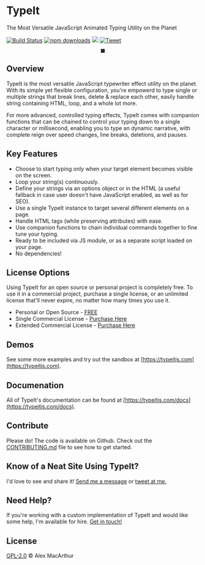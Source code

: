 # TypeIt
The Most Versatile JavaScript Animated Typing Utility on the Planet

[![Build Status](https://travis-ci.org/alexmacarthur/typeit.svg?branch=master)](https://travis-ci.org/alexmacarthur/typeit)
[![npm downloads](https://img.shields.io/npm/dm/typeit.svg?style=flat-square)](http://npm-stat.com/charts.html?package=typeit)
[![](https://data.jsdelivr.com/v1/package/npm/typeit/badge)](https://www.jsdelivr.com/package/npm/typeit)
[![Tweet](https://img.shields.io/twitter/url/http/shields.io.svg?style=social)](https://twitter.com/intent/tweet?url=https%3A%2F%2Fgithub.com%2Falexmacarthur%2Ftypeit&via=amacarthur&text=Check%20out%20TypeIt%2C%20the%20most%20versatile%20JavaScript%20animated%20typing%20utility%20on%20the%20planet.&hashtags=js%2Cwebdev%2Coss)

<p align="center">
    <img src="demo.gif" alt="" style="border: 5px solid #24292e;">
</p>

## Overview
TypeIt is the most versatile JavaScript typewriter effect utility on the planet. With its simple yet flexible configuration, you're empowerd to type single or multiple strings that break lines, delete & replace each other, easily handle string containing HTML, loop, and a whole lot more.

For more advanced, controlled typing effects, TypeIt comes with companion functions that can be chained to control your typing down to a single character or millisecond, enabling you to type an dynamic narrative, with complete reign over speed changes, line breaks, deletions, and pauses.

## Key Features
* Choose to start typing only when your target element becomes visible on the screen.
* Loop your string(s) continuously.
* Define your strings via an options object or in the HTML (a useful fallback in case user doesn't have JavaScript enabled, as well as for SEO).
* Use a single TypeIt instance to target several different elements on a page.
* Handle HTML tags (while preserving attributes) with ease.
* Use companion functions to chain individual commands together to fine tune your typing.
* Ready to be included via JS module, or as a separate script loaded on your page.
* No dependencies!

## License Options
Using TypeIt for an open source or personal project is completely free. To use it in a commercial project, purchase a single license, or an unlimited license that'll never expire, no matter how many times you use it.
* Personal or Open Source - [FREE](#setup)
* Single Commercial License - [Purchase Here](https://typeitjs.com#license)
* Extended Commercial License - [Purchase Here](https://typeitjs.com#license)

## Demos
See some more examples and try out the sandbox at [https://typeitjs.com](https://typeitjs.com).

## Documenation
All of TypeIt's documentation can be found at [https://typeitjs.com/docs](https://typeitjs.com/docs).

## Contribute
Please do! The code is available on Github. Check out the [CONTRIBUTING.md](https://github.com/alexmacarthur/typeit/blob/master/CONTRIBUTING.md) file to see how to get started.

## Know of a Neat Site Using TypeIt?
I'd love to see and share it! [Send me a message](https://macarthur.me/contact) or [tweet at me.](https://www.twitter.com/amacarthur)

## Need Help?
If you're working with a custom implementation of TypeIt and would like some help, I'm available for hire. [Get in touch!](https://macarthur.me/contact)

## License
[GPL-2.0](https://github.com/alexmacarthur/typeit/blob/master/LICENSE) © Alex MacArthur
